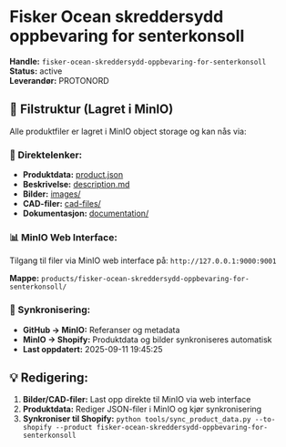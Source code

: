 # Fisker Ocean skreddersydd oppbevaring for senterkonsoll

**Handle:** `fisker-ocean-skreddersydd-oppbevaring-for-senterkonsoll`  
**Status:** active  
**Leverandør:** PROTONORD

## 📁 Filstruktur (Lagret i MinIO)

Alle produktfiler er lagret i MinIO object storage og kan nås via:

### 🔗 Direktelenker:
- **Produktdata:** [product.json](http://127.0.0.1:9000/products/fisker-ocean-skreddersydd-oppbevaring-for-senterkonsoll/product.json)
- **Beskrivelse:** [description.md](http://127.0.0.1:9000/products/fisker-ocean-skreddersydd-oppbevaring-for-senterkonsoll/description.md)
- **Bilder:** [images/](http://127.0.0.1:9000/products/fisker-ocean-skreddersydd-oppbevaring-for-senterkonsoll/images/)
- **CAD-filer:** [cad-files/](http://127.0.0.1:9000/products/fisker-ocean-skreddersydd-oppbevaring-for-senterkonsoll/cad-files/)
- **Dokumentasjon:** [documentation/](http://127.0.0.1:9000/products/fisker-ocean-skreddersydd-oppbevaring-for-senterkonsoll/documentation/)

### 📊 MinIO Web Interface:
Tilgang til filer via MinIO web interface på:
`http://127.0.0.1:9000:9001`

**Mappe:** `products/fisker-ocean-skreddersydd-oppbevaring-for-senterkonsoll/`

### 🔄 Synkronisering:
- **GitHub → MinIO:** Referanser og metadata
- **MinIO → Shopify:** Produktdata og bilder synkroniseres automatisk
- **Last oppdatert:** 2025-09-11 19:45:25

## 💡 Redigering:
1. **Bilder/CAD-filer:** Last opp direkte til MinIO via web interface
2. **Produktdata:** Rediger JSON-filer i MinIO og kjør synkronisering
3. **Synkroniser til Shopify:** `python tools/sync_product_data.py --to-shopify --product fisker-ocean-skreddersydd-oppbevaring-for-senterkonsoll`
